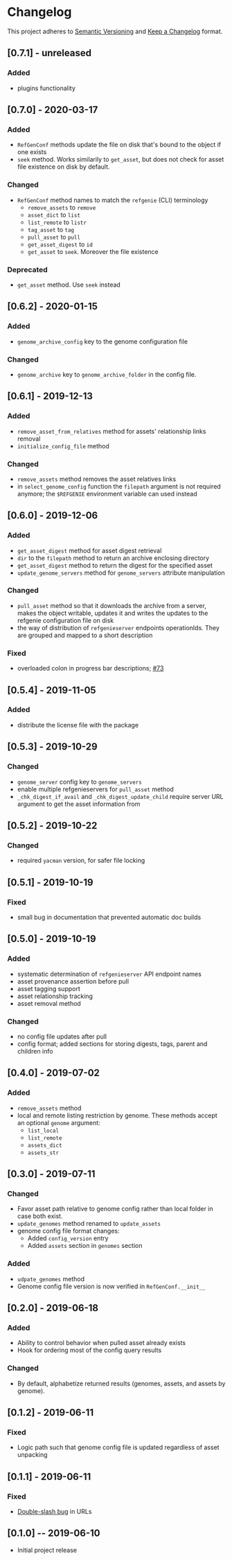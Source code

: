 # Changelog

This project adheres to [Semantic Versioning](https://semver.org/spec/v2.0.0.html) and [Keep a Changelog](https://keepachangelog.com/en/1.0.0/) format. 

## [0.7.1] - unreleased

### Added
- plugins functionality

## [0.7.0] - 2020-03-17

### Added
- `RefGenConf` methods update the file on disk that's bound to the object if one exists
- `seek` method. Works similarily to `get_asset`, but does not check for asset file existence on disk by default.

### Changed
- `RefGenConf` method names to match the `refgenie` (CLI) terminology
	- `remove_assets` to `remove`
	- `asset_dict` to `list`
	- `list_remote` to `listr`
	- `tag_asset` to `tag`
	- `pull_asset` to `pull`
	- `get_asset_digest` to `id`
  	- `get_asset` to `seek`. Moreover the file existence 

### Deprecated
- `get_asset` method. Use `seek` instead

## [0.6.2] - 2020-01-15

### Added
- `genome_archive_config` key to the genome configuration file

### Changed
- `genome_archive` key to `genome_archive_folder` in the config file. 

## [0.6.1] - 2019-12-13

### Added
- `remove_asset_from_relatives` method for assets' relationship links removal
- `initialize_config_file` method

### Changed
- `remove_assets` method removes the asset relatives links
- in `select_genome_config` function the `filepath` argument is not required anymore; the `$REFGENIE` environment variable can used instead

## [0.6.0] - 2019-12-06

### Added
- `get_asset_digest` method for asset digest retrieval
- `dir` to the `filepath` method to return an archive enclosing directory
- `get_asset_digest` method to return the digest for the specified asset
- `update_genome_servers` method for `genome_servers` attribute manipulation 

### Changed
- `pull_asset` method so that it downloads the archive from a server, makes the object writable, updates it and writes the updates to the refgenie configuration file on disk
- the way of distribution of `refgenieserver` endpoints operationIds. They are grouped and mapped to a short description   

### Fixed
- overloaded colon in progress bar descriptions; [#73](https://github.com/databio/refgenconf/issues/73)

## [0.5.4] - 2019-11-05

### Added
- distribute the license file with the package

## [0.5.3] - 2019-10-29

### Changed
- `genome_server` config key to `genome_servers`
- enable multiple refgenieservers for `pull_asset` method
- `_chk_digest_if_avail` and `_chk_digest_update_child` require server URL argument to get the asset information from

## [0.5.2] - 2019-10-22

### Changed
- required `yacman` version, for safer file locking

## [0.5.1] - 2019-10-19

### Fixed
- small bug in documentation that prevented automatic doc builds

## [0.5.0] - 2019-10-19

### Added
- systematic determination of `refgenieserver` API endpoint names
- asset provenance assertion before pull
- asset tagging support
- asset relationship tracking
- asset removal method

### Changed
- no config file updates after pull
- config format; added sections for storing digests, tags, parent and children info


## [0.4.0] - 2019-07-02

### Added
- `remove_assets` method
- local and remote listing restriction by genome. These methods accept an optional `genome` argument:
    - `list_local`
    - `list_remote`
    - `assets_dict`
    - `assets_str`

## [0.3.0] - 2019-07-11
### Changed
- Favor asset path relative to genome config rather than local folder in case both exist.
- `update_genomes` method renamed to `update_assets`
- genome config file format changes:
    - Added `config_version` entry
    - Added `assets` section in `genomes` section

### Added
- `udpate_genomes` method
- Genome config file version is now verified in `RefGenConf.__init__` 

## [0.2.0] - 2019-06-18
### Added
- Ability to control behavior when pulled asset already exists
- Hook for ordering most of the config query results
### Changed
- By default, alphabetize returned results (genomes, assets, and assets by genome).

## [0.1.2] - 2019-06-11
### Fixed
- Logic path such that genome config file is updated regardless of asset unpacking

## [0.1.1] - 2019-06-11
### Fixed
- [Double-slash bug](https://github.com/databio/refgenie/issues/51) in URLs

## [0.1.0] -- 2019-06-10
- Initial project release
